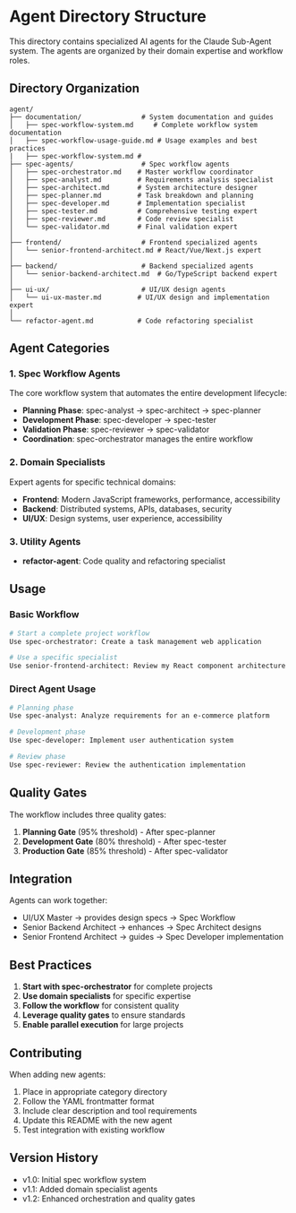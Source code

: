 # Agent Directory Structure

This directory contains specialized AI agents for the Claude Sub-Agent system. The agents are organized by their domain expertise and workflow roles.

## Directory Organization

```
agent/
├── documentation/               # System documentation and guides
│   ├── spec-workflow-system.md     # Complete workflow system documentation
│   ├── spec-workflow-usage-guide.md # Usage examples and best practices
|   ├── spec-workflow-system.md # 
├── spec-agents/                 # Spec workflow agents
│   ├── spec-orchestrator.md    # Master workflow coordinator
│   ├── spec-analyst.md         # Requirements analysis specialist
│   ├── spec-architect.md       # System architecture designer
│   ├── spec-planner.md         # Task breakdown and planning
│   ├── spec-developer.md       # Implementation specialist
│   ├── spec-tester.md          # Comprehensive testing expert
│   ├── spec-reviewer.md        # Code review specialist
│   └── spec-validator.md       # Final validation expert
│
├── frontend/                    # Frontend specialized agents
│   └── senior-frontend-architect.md # React/Vue/Next.js expert
│
├── backend/                     # Backend specialized agents
│   └── senior-backend-architect.md  # Go/TypeScript backend expert
│
├── ui-ux/                       # UI/UX design agents
│   └── ui-ux-master.md         # UI/UX design and implementation expert
│
└── refactor-agent.md           # Code refactoring specialist

```

## Agent Categories

### 1. Spec Workflow Agents

The core workflow system that automates the entire development lifecycle:

- **Planning Phase**: spec-analyst → spec-architect → spec-planner
- **Development Phase**: spec-developer → spec-tester
- **Validation Phase**: spec-reviewer → spec-validator
- **Coordination**: spec-orchestrator manages the entire workflow

### 2. Domain Specialists

Expert agents for specific technical domains:

- **Frontend**: Modern JavaScript frameworks, performance, accessibility
- **Backend**: Distributed systems, APIs, databases, security
- **UI/UX**: Design systems, user experience, accessibility

### 3. Utility Agents

- **refactor-agent**: Code quality and refactoring specialist

## Usage

### Basic Workflow

```bash
# Start a complete project workflow
Use spec-orchestrator: Create a task management web application

# Use a specific specialist
Use senior-frontend-architect: Review my React component architecture
```

### Direct Agent Usage

```bash
# Planning phase
Use spec-analyst: Analyze requirements for an e-commerce platform

# Development phase  
Use spec-developer: Implement user authentication system

# Review phase
Use spec-reviewer: Review the authentication implementation
```

## Quality Gates

The workflow includes three quality gates:

1. **Planning Gate** (95% threshold) - After spec-planner
2. **Development Gate** (80% threshold) - After spec-tester  
3. **Production Gate** (85% threshold) - After spec-validator

## Integration

Agents can work together:

- UI/UX Master → provides design specs → Spec Workflow
- Senior Backend Architect → enhances → Spec Architect designs
- Senior Frontend Architect → guides → Spec Developer implementation

## Best Practices

1. **Start with spec-orchestrator** for complete projects
2. **Use domain specialists** for specific expertise
3. **Follow the workflow** for consistent quality
4. **Leverage quality gates** to ensure standards
5. **Enable parallel execution** for large projects

## Contributing

When adding new agents:

1. Place in appropriate category directory
2. Follow the YAML frontmatter format
3. Include clear description and tool requirements
4. Update this README with the new agent
5. Test integration with existing workflow

## Version History

- v1.0: Initial spec workflow system
- v1.1: Added domain specialist agents
- v1.2: Enhanced orchestration and quality gates
